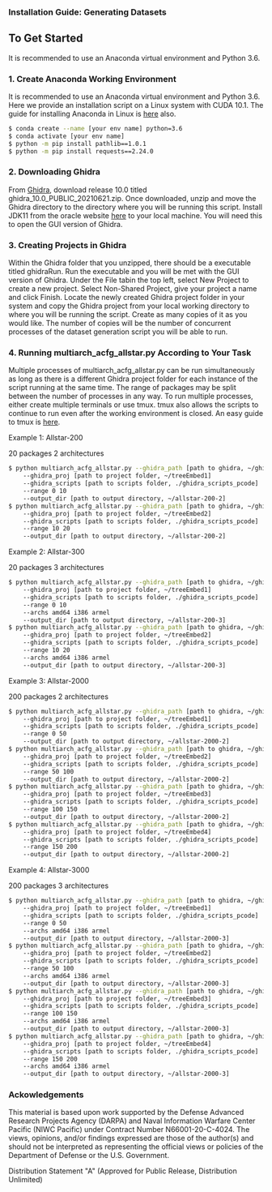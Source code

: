 ### Installation Guide: Generating Datasets

## To Get Started
It is recommended to use an Anaconda virtual environment and Python 3.6.
### 1. Create Anaconda Working Environment
It is recommended to use an Anaconda virtual environment and Python 3.6. Here we provide an installation script on a Linux system with CUDA 10.1. The guide for installing Anaconda in Linux is [here](https://docs.anaconda.com/anaconda/install/linux/) also.
```sh
$ conda create --name [your env name] python=3.6
$ conda activate [your env name]
$ python -m pip install pathlib==1.0.1
$ python -m pip install requests==2.24.0
```
### 2. Downloading Ghidra
From [Ghidra](https://github.com/NationalSecurityAgency/ghidra/releases), download release 10.0 titled ghidra_10.0_PUBLIC_20210621.zip. Once downloaded, unzip and move the Ghidra directory to the directory where you will be running this script. Install JDK11 from the oracle website [here](https://www.oracle.com/java/technologies/javase-jdk11-downloads.html) to your local machine. You will need this to open the GUI version of Ghidra.

### 3. Creating Projects in Ghidra
Within the Ghidra folder that you unzipped, there should be a executable titled ghidraRun. Run the executable and you will be met with the GUI version of Ghidra. Under the File tabin the top left, select New Project to create a new project. Select Non-Shared Project, give your project a name and click Finish. Locate the newly created Ghidra project folder in your system and copy the Ghidra project from your local working directory to where you will be running the script. Create as many copies of it as you would like. The number of copies will be the number of concurrent processes of the dataset generation script you will be able to run.

### 4. Running multiarch_acfg_allstar.py According to Your Task
Multiple processes of multiarch_acfg_allstar.py can be run simultaneously as long as there is a different Ghidra project folder for each instance of the script running at the same time. The range of packages may be split between the number of processes in any way. To run multiple processes, either create multiple terminals or use tmux. tmux also allows the scripts to continue to run even after the working environment is closed. An easy guide to tmux is [here](https://www.hamvocke.com/blog/a-quick-and-easy-guide-to-tmux/).

Example 1: Allstar-200

20 packages 2 architectures
```sh
$ python multiarch_acfg_allstar.py --ghidra_path [path to ghidra, ~/ghidra_10.0_PUBLIC_20210621/ghidra_10.0_PUBLIC/support] 
    --ghidra_proj [path to project folder, ~/treeEmbed1] 
    --ghidra_scripts [path to scripts folder, ./ghidra_scripts_pcode] 
    --range 0 10
    --output_dir [path to output directory, ~/allstar-200-2]
$ python multiarch_acfg_allstar.py --ghidra_path [path to ghidra, ~/ghidra_10.0_PUBLIC_20210621/ghidra_10.0_PUBLIC/support] 
    --ghidra_proj [path to project folder, ~/treeEmbed2] 
    --ghidra_scripts [path to scripts folder, ./ghidra_scripts_pcode] 
    --range 10 20
    --output_dir [path to output directory, ~/allstar-200-2]
```
Example 2: Allstar-300

20 packages 3 architectures
```sh
$ python multiarch_acfg_allstar.py --ghidra_path [path to ghidra, ~/ghidra_10.0_PUBLIC_20210621/ghidra_10.0_PUBLIC/support] 
    --ghidra_proj [path to project folder, ~/treeEmbed1] 
    --ghidra_scripts [path to scripts folder, ./ghidra_scripts_pcode] 
    --range 0 10 
    --archs amd64 i386 armel
    --output_dir [path to output directory, ~/allstar-200-3]
$ python multiarch_acfg_allstar.py --ghidra_path [path to ghidra, ~/ghidra_10.0_PUBLIC_20210621/ghidra_10.0_PUBLIC/support] 
    --ghidra_proj [path to project folder, ~/treeEmbed2] 
    --ghidra_scripts [path to scripts folder, ./ghidra_scripts_pcode] 
    --range 10 20 
    --archs amd64 i386 armel
    --output_dir [path to output directory, ~/allstar-200-3]
```
Example 3: Allstar-2000

200 packages 2 architectures 
```sh
$ python multiarch_acfg_allstar.py --ghidra_path [path to ghidra, ~/ghidra_10.0_PUBLIC_20210621/ghidra_10.0_PUBLIC/support] 
    --ghidra_proj [path to project folder, ~/treeEmbed1] 
    --ghidra_scripts [path to scripts folder, ./ghidra_scripts_pcode] 
    --range 0 50
    --output_dir [path to output directory, ~/allstar-2000-2]
$ python multiarch_acfg_allstar.py --ghidra_path [path to ghidra, ~/ghidra_10.0_PUBLIC_20210621/ghidra_10.0_PUBLIC/support] 
    --ghidra_proj [path to project folder, ~/treeEmbed2] 
    --ghidra_scripts [path to scripts folder, ./ghidra_scripts_pcode] 
    --range 50 100
    --output_dir [path to output directory, ~/allstar-2000-2]
$ python multiarch_acfg_allstar.py --ghidra_path [path to ghidra, ~/ghidra_10.0_PUBLIC_20210621/ghidra_10.0_PUBLIC/support] 
    --ghidra_proj [path to project folder, ~/treeEmbed3] 
    --ghidra_scripts [path to scripts folder, ./ghidra_scripts_pcode] 
    --range 100 150
    --output_dir [path to output directory, ~/allstar-2000-2]
$ python multiarch_acfg_allstar.py --ghidra_path [path to ghidra, ~/ghidra_10.0_PUBLIC_20210621/ghidra_10.0_PUBLIC/support] 
    --ghidra_proj [path to project folder, ~/treeEmbed4] 
    --ghidra_scripts [path to scripts folder, ./ghidra_scripts_pcode] 
    --range 150 200
    --output_dir [path to output directory, ~/allstar-2000-2]
```
Example 4: Allstar-3000

200 packages 3 architectures
```sh
$ python multiarch_acfg_allstar.py --ghidra_path [path to ghidra, ~/ghidra_10.0_PUBLIC_20210621/ghidra_10.0_PUBLIC/support] 
    --ghidra_proj [path to project folder, ~/treeEmbed1] 
    --ghidra_scripts [path to scripts folder, ./ghidra_scripts_pcode] 
    --range 0 50 
    --archs amd64 i386 armel
    --output_dir [path to output directory, ~/allstar-2000-3]
$ python multiarch_acfg_allstar.py --ghidra_path [path to ghidra, ~/ghidra_10.0_PUBLIC_20210621/ghidra_10.0_PUBLIC/support] 
    --ghidra_proj [path to project folder, ~/treeEmbed2] 
    --ghidra_scripts [path to scripts folder, ./ghidra_scripts_pcode] 
    --range 50 100 
    --archs amd64 i386 armel
    --output_dir [path to output directory, ~/allstar-2000-3]
$ python multiarch_acfg_allstar.py --ghidra_path [path to ghidra, ~/ghidra_10.0_PUBLIC_20210621/ghidra_10.0_PUBLIC/support] 
    --ghidra_proj [path to project folder, ~/treeEmbed3] 
    --ghidra_scripts [path to scripts folder, ./ghidra_scripts_pcode]
    --range 100 150 
    --archs amd64 i386 armel
    --output_dir [path to output directory, ~/allstar-2000-3]
$ python multiarch_acfg_allstar.py --ghidra_path [path to ghidra, ~/ghidra_10.0_PUBLIC_20210621/ghidra_10.0_PUBLIC/support] 
    --ghidra_proj [path to project folder, ~/treeEmbed4] 
    --ghidra_scripts [path to scripts folder, ./ghidra_scripts_pcode]
    --range 150 200 
    --archs amd64 i386 armel
    --output_dir [path to output directory, ~/allstar-2000-3]
```

### Ackowledgements
This material is based upon work supported by the Defense Advanced Research Projects Agency (DARPA) and Naval Information Warfare Center Pacific (NIWC Pacific) under Contract Number N66001-20-C-4024. The views, opinions, and/or findings expressed are those of the author(s) and should not be interpreted as representing the official views or policies of the Department of Defense or the U.S. Government.

Distribution Statement "A" (Approved for Public Release, Distribution Unlimited) 